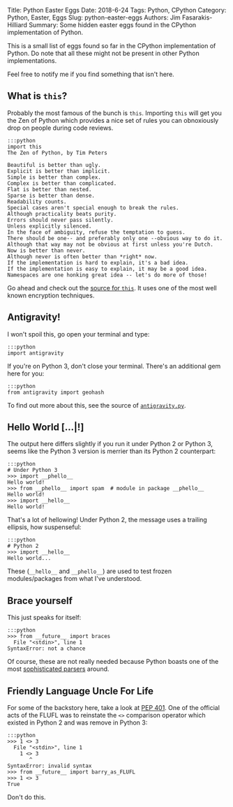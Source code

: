 Title: Python Easter Eggs
Date: 2018-6-24
Tags: Python, CPython
Category: Python,  Easter, Eggs
Slug: python-easter-eggs
Authors: Jim Fasarakis-Hilliard
Summary: Some hidden easter eggs found in the CPython implementation of Python.

This is a small list of eggs found so far in the CPython implementation of Python. Do note that all these might not be present in other Python implementations.

Feel free to notify me if you find something that isn't here.

What is `this`?
---------------

Probably the most famous of the bunch is `this`. Importing `this` will get you the Zen of Python which provides a nice set of rules you can obnoxiously drop on people during code reviews.

    :::python
    import this
    The Zen of Python, by Tim Peters

    Beautiful is better than ugly.
    Explicit is better than implicit.
    Simple is better than complex.
    Complex is better than complicated.
    Flat is better than nested.
    Sparse is better than dense.
    Readability counts.
    Special cases aren't special enough to break the rules.
    Although practicality beats purity.
    Errors should never pass silently.
    Unless explicitly silenced.
    In the face of ambiguity, refuse the temptation to guess.
    There should be one-- and preferably only one --obvious way to do it.
    Although that way may not be obvious at first unless you're Dutch.
    Now is better than never.
    Although never is often better than *right* now.
    If the implementation is hard to explain, it's a bad idea.
    If the implementation is easy to explain, it may be a good idea.
    Namespaces are one honking great idea -- let's do more of those!

Go ahead and check out the [source for `this`][1]. It uses one of the most well known encryption techniques.

Antigravity!
------------

I won't spoil this, go open your terminal and type:

    :::python
    import antigravity

If you're on Python 3, don't close your terminal. There's an additional gem here for you:

    :::python
    from antigravity import geohash

To find out more about this, see the source of [`antigravity.py`][2].

Hello World [...|!]
-------------------

The output here differs slightly if you run it under Python 2 or Python 3, seems like the Python 3 version is merrier than its Python 2 counterpart:

    :::python
    # Under Python 3
    >>> import __phello__
    Hello world!
    >>> from __phello__ import spam  # module in package __phello__
    Hello world!
    >>> import __hello__
    Hello world!

That's a lot of hellowing! Under Python 2, the message uses a trailing ellipsis, how suspenseful:

    :::python
    # Python 2
    >>> import __hello__
    Hello world...

These (`__hello__` and `__phello__`) are used to test frozen modules/packages from what I've understood.

Brace yourself
--------------

This just speaks for itself:

    :::python
    >>> from __future__ import braces
      File "<stdin>", line 1
    SyntaxError: not a chance

Of course, these are not really needed because Python boasts one of the most [sophisticated parsers][4] around.

Friendly Language Uncle For Life
--------------------------------

For some of the backstory here, take a look at [PEP 401][3]. One of the official acts of the FLUFL was to reinstate the `<>` comparison operator which existed in Python 2 and was remove in Python 3:

    :::python
    >>> 1 <> 3
      File "<stdin>", line 1
        1 <> 3
           ^
    SyntaxError: invalid syntax
    >>> from __future__ import barry_as_FLUFL
    >>> 1 <> 3
    True

Don't do this.

[comments]: # (Links)
[1]: https://github.com/python/cpython/blob/master/Lib/this.py
[2]: https://github.com/python/cpython/blob/master/Lib/antigravity.py
[3]: https://www.python.org/dev/peps/pep-0401/
[4]: https://www.python.org/doc/humor/#python-block-delimited-notation-parsing-explained

